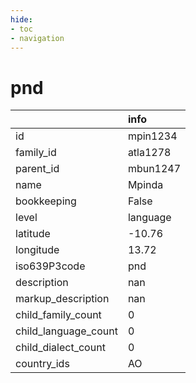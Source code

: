 ```yaml
---
hide:
- toc
- navigation
---
```

# pnd
|                      | info     |
|:---------------------|:---------|
| id                   | mpin1234 |
| family_id            | atla1278 |
| parent_id            | mbun1247 |
| name                 | Mpinda   |
| bookkeeping          | False    |
| level                | language |
| latitude             | -10.76   |
| longitude            | 13.72    |
| iso639P3code         | pnd      |
| description          | nan      |
| markup_description   | nan      |
| child_family_count   | 0        |
| child_language_count | 0        |
| child_dialect_count  | 0        |
| country_ids          | AO       |